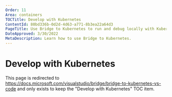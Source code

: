 ```yaml
---
Order: 11
Area: containers
TOCTitle: Develop with Kubernetes
ContentId: 80bd336b-0d2d-4d63-a771-8b3ea22a64d3
PageTitle: Use Bridge to Kubernetes to run and debug locally with Kubernetes
DateApproved: 3/30/2022
MetaDescription: Learn how to use Bridge to Kubernetes.
---
```


# Develop with Kubernetes

This page is redirected to https://docs.microsoft.com/visualstudio/bridge/bridge-to-kubernetes-vs-code and only exists to keep the "Develop with Kubernetes" TOC item.
